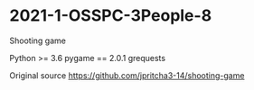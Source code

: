 # 2021-1-OSSPC-3People-8

Shooting game

Python >= 3.6
pygame == 2.0.1
grequests

Original source
https://github.com/jpritcha3-14/shooting-game
